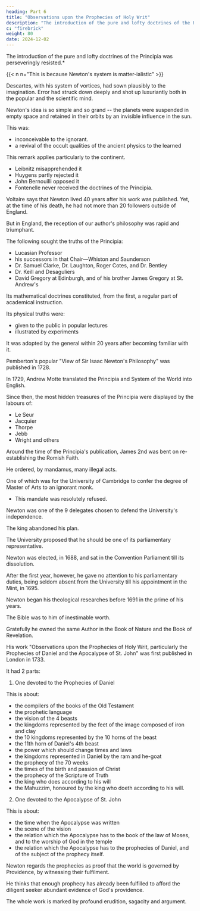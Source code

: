 ```yaml
---
heading: Part 6
title: "Observations upon the Prophecies of Holy Writ"
description: "The introduction of the pure and lofty doctrines of the Principia was perseveringly resisted"
c: "firebrick"
weight: 80
date: 2024-12-02
---
```



The introduction of the pure and lofty doctrines of the Principia was perseveringly resisted.*

{{< n n="This is because Newton's system is matter-ialistic" >}}

Descartes, with his system of vortices, had sown plausibly to the imagination. Error had struck down deeply and shot up luxuriantly both in the popular and the scientific mind. 

Newton's idea is so simple and so grand -- the planets were suspended in empty space and retained in their orbits by an invisible influence in the sun.

This was:
- inconceivable to the ignorant. 
- a revival of the occult qualities of the ancient physics to the learned

This remark applies particularly to the continent. 

- Leibnitz misapprehended it
- Huygens partly rejected it
- John Bernouilli opposed it
- Fontenelle never received the doctrines of the Principia. 

Voltaire says that Newton lived 40 years after his work was published. Yet, at the time of his death, he had not more than 20 followers outside of England.

But in England, the reception of our author's philosophy was rapid and triumphant.

The following sought the truths of the Principia:
- Lucasian Professor
- his successors in that Chair—Whiston and Saunderson
- Dr. Samuel Clarke, Dr. Laughton, Roger Cotes, and Dr. Bentley
- Dr. Keill and Desaguliers
- David Gregory at Edinburgh, and of his brother James Gregory at St. Andrew's

Its mathematical doctrines constituted, from the first, a regular part of academical instruction.

Its physical truths were:
- given to the public in popular lectures
- illustrated by experiments

It was adopted by the general within 20 years after becoming familiar with it.

Pemberton's popular "View of Sir Isaac Newton's Philosophy" was published in 1728.

In 1729, Andrew Motte translated the Principia and System of the World into English.

Since then, the most hidden treasures of the Principia were displayed by the labours of:
- Le Seur
- Jacquier
- Thorpe
- Jebb
- Wright and others


Around the time of the Principia's publication, James 2nd was bent on re-establishing the Romish Faith.

He ordered, by mandamus, many illegal acts.

One of which was for the University of Cambridge to confer the degree of Master of Arts to an ignorant monk.
- This mandate was resolutely refused.

Newton was one of the 9 delegates chosen to defend the University's independence.

<!-- They appeared before the High Court;—and successfully:  -->

The king abandoned his plan.

<!-- The prominent part which our author took in these proceedings, and his eminence in the scientific world, induced his -->

The University proposed that he should be one of its parliamentary representative. 

Newton was elected, in 1688, and sat in the Convention Parliament till its dissolution. 

After the first year, however, he gave no attention to his parliamentary duties, being seldom absent from the University till his appointment in the Mint, in 1695.

Newton began his theological researches before 1691 in the prime of his years.

<!-- , and in the matured vigour of his intellectual powers. -->

<!-- From his youth,he had devoted himself with an activity the most unceasing, and an energy almost superhuman to the discovery of physical truth;—giving to Philosophy a new foundation, and to Science a new temple. 

To pass on, then, from the consideration of the material, more directly to that of the spiritual, was a natural, nay, with so large and devout a soul, a necessary advance.  -->

The Bible was to him of inestimable worth. 

<!-- In the elastic freedom, which a pure and unswerving faith in Him of Nazareth gives, his mighty faculties enjoyed the only completest scope for development. 

His original endowment, however great, combined with a studious application, however profound, would never, without this liberation from the dominion of passion and sense, have enabled him to attain to that wondrous concentration and grasp of intellect, for which Fame has as yet assigned him no equal.  -->

Gratefully he owned the same Author in the Book of Nature and the Book of Revelation.

<!-- These were to him as drops of the same unfathomable ocean;—as outrayings of the same inner splendour;—as tones of the same ineffable voice;—as segments of the same infinite curve. 

With great joy he had found himself enabled to proclaim, as an interpreter, from the hieroglyphs of Creation, the existence of a God: and now, with greater joy, and in the fulness of his knowledge, and in the fulness of his strength, he laboured to make clear, from the utterances of the inspired Word, the far mightier confirmations of a Supreme Good, in all its glorious amplitude of Being and of Attribute; and to bring the infallible workings thereof plainly home to the understandings and the affections of his fellow-men; and finally to add the weight of his own testimony in favour of that Religion, whose truth is now, indeed, "girded with the iron and the rock of a ponderous and colossal demonstration." -->

His work "Observations upon the Prophecies of Holy Writ, particularly the Prophecies of Daniel and the Apocalypse of St. John" was first published in London in 1733.

It had 2 parts:

1. One devoted to the Prophecies of Daniel

This is about:
- the compilers of the books of the Old Testament
- the prophetic language
- the vision of the 4 beasts
- the kingdoms represented by the feet of the image composed of iron and clay
- the 10 kingdoms represented by the 10 horns of the beast
- the 11th horn of Daniel's 4th beast
- the power which should change times and laws
- the kingdoms represented in Daniel by the ram and he-goat
- the prophecy of the 70 weeks
- the times of the birth and passion of Christ
- the prophecy of the Scripture of Truth
- the king who does according to his will
- the Mahuzzim, honoured by the king who doeth according to his will. 

2. One devoted to the Apocalypse of St. John

This is about:
- the time when the Apocalypse was written
- the scene of the vision
- the relation which the Apocalypse has to the book of the law of Moses, and to the worship of God in the temple
- the relation which the Apocalypse has to the prophecies of Daniel, and of the subject of the prophecy itself.

Newton regards the prophecies as proof that the world is governed by Providence, by witnessing their fulfilment.

He thinks that enough prophecy has already been fulfilled to afford the diligent seeker abundant evidence of God's providence.

The whole work is marked by profound erudition, sagacity and argument.

